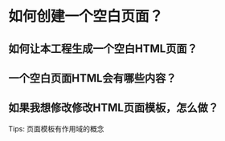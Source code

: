 # 如何创建一个空白页面？
## 如何让本工程生成一个空白HTML页面？
## 一个空白页面HTML会有哪些内容？
## 如果我想修改修改HTML页面模板，怎么做？
Tips: 页面模板有作用域的概念
